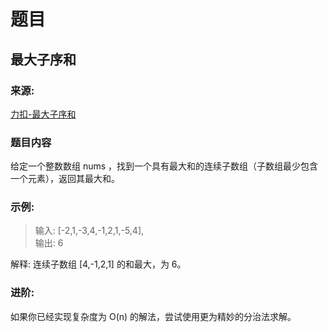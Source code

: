# 题目

## 最大子序和

### 来源:

[力扣-最大子序和](https://leetcode-cn.com/problems/maximum-subarray)

### 题目内容

给定一个整数数组 nums ，找到一个具有最大和的连续子数组（子数组最少包含一个元素），返回其最大和。

### 示例:

> 输入: [-2,1,-3,4,-1,2,1,-5,4],<br>
> 输出: 6

解释: 连续子数组 [4,-1,2,1] 的和最大，为 6。

### 进阶:

如果你已经实现复杂度为 O(n) 的解法，尝试使用更为精妙的分治法求解。
